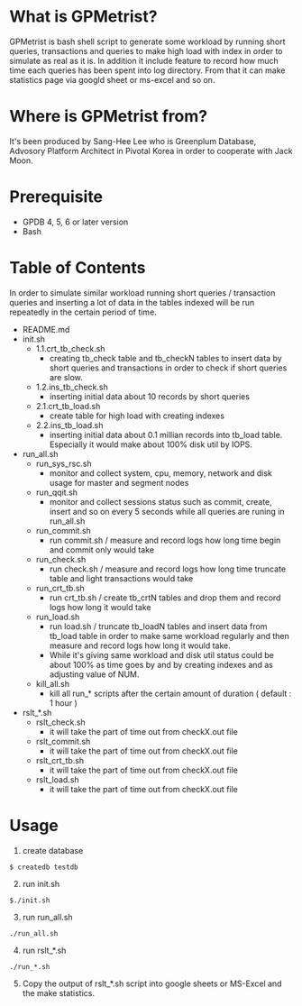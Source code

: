 # What is GPMetrist?
GPMetrist is bash shell script to generate some workload by running short queries, transactions and queries to make high load with index in order to simulate as real as it is.
In addition it include feature to record how much time each queries has been spent into log directory. From that it can make statistics page via googld sheet or ms-excel and so on.

# Where is GPMetrist from?
It's been produced by Sang-Hee Lee who is Greenplum Database, Advosory Platform Architect in Pivotal Korea in order to cooperate with Jack Moon.

# Prerequisite
- GPDB 4, 5, 6 or later version
- Bash

# Table of Contents
In order to simulate similar workload running short queries / transaction queries and inserting a lot of data in the tables indexed will be run repeatedly in the certain period of time.

- README.md
- init.sh
  - 1.1.crt_tb_check.sh
    - creating tb_check table and tb_checkN tables to insert data by short queries and transactions in order to check if short queries are slow.
  - 1.2.ins_tb_check.sh
    - inserting initial data about 10 records by short queries
  - 2.1.crt_tb_load.sh
    - create table for high load with creating indexes
  - 2.2.ins_tb_load.sh
    - inserting initial data about 0.1 millian records into tb_load table. Especially it would make about 100% disk util by IOPS.
- run_all.sh
  - run_sys_rsc.sh
    - monitor and collect system, cpu, memory, network and disk usage for master and segment nodes
  - run_qqit.sh
    - monitor and collect sessions status such as commit, create, insert and so on every 5 seconds while all queries are runing in run_all.sh
  - run_commit.sh
    - run commit.sh / measure and record logs how long time begin and commit only would take
  - run_check.sh
    - run check.sh / measure and record logs how long time truncate table and light transactions would take
  - run_crt_tb.sh
    - run crt_tb.sh / create tb_crtN tables and drop them and record logs how long it would take
  - run_load.sh
    - run load.sh / truncate tb_loadN tables and insert data from tb_load table in order to make same workload regularly and then measure and record logs how long it would take.
    - While it's giving same workload and disk util status could be about 100% as time goes by and by creating indexes and as adjusting value of NUM.
  - kill_all.sh
    - kill all run_* scripts after the certain amount of duration ( default : 1 hour )
- rslt_*.sh
  - rslt_check.sh
    - it will take the part of time out from checkX.out file
  - rslt_commit.sh
    - it will take the part of time out from checkX.out file
  - rslt_crt_tb.sh
    - it will take the part of time out from checkX.out file
  - rslt_load.sh
    - it will take the part of time out from checkX.out file

# Usage
1. create database
~~~
$ createdb testdb
~~~
2. run init.sh
~~~
$./init.sh
~~~
3. run run_all.sh
~~~
./run_all.sh
~~~
4. run rslt_*.sh
~~~
./run_*.sh
~~~
5. Copy the output of rslt_*.sh script into google sheets or MS-Excel and the make statistics.
